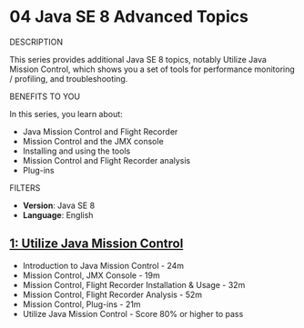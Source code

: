 # 04 Java SE 8 Advanced Topics

DESCRIPTION

This series provides additional Java SE 8 topics, notably Utilize Java Mission Control, which shows you a set of tools for performance monitoring / profiling, and troubleshooting.

BENEFITS TO YOU

In this series, you learn about:

* Java Mission Control and Flight Recorder
* Mission Control and the JMX console
* Installing and using the tools
* Mission Control and Flight Recorder analysis
* Plug-ins

FILTERS
* **Version**: Java SE 8
* **Language**: English

## [1: Utilize Java Mission Control](04-Java-SE-8-Advanced-Topics/01-Utilize-Java-Mission-Control.md)

   * Introduction to Java Mission Control - 24m
   * Mission Control, JMX Console - 19m
   * Mission Control, Flight Recorder Installation & Usage - 32m
   * Mission Control, Flight Recorder Analysis - 52m
   * Mission Control, Plug-ins - 21m
   * Utilize Java Mission Control - Score 80% or higher to pass
